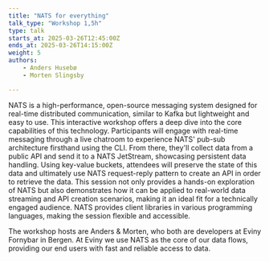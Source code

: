 ```yaml
---
title: "NATS for everything"
talk_type: "Workshop 1,5h"
type: talk
starts_at: 2025-03-26T12:45:00Z
ends_at: 2025-03-26T14:15:00Z
weight: 5
authors:
    - Anders Husebø
    - Morten Slingsby

---
```

NATS is a high-performance, open-source messaging system designed for real-time distributed communication, similar to Kafka but lightweight and easy to use. This interactive workshop offers a deep dive into the core capabilities of this technology. Participants will engage with real-time messaging through a live chatroom to experience NATS' pub-sub architecture firsthand using the CLI. From there, they'll collect data from a public API and send it to a NATS JetStream, showcasing persistent data handling. Using key-value buckets, attendees will preserve the state of this data and ultimately use NATS request-reply pattern to create an API in order to retrieve the data. This session not only provides a hands-on exploration of NATS but also demonstrates how it can be applied to real-world data streaming and API creation scenarios, making it an ideal fit for a technically engaged audience. NATS provides client libraries in various programming languages, making the session flexible and accessible.
 
The workshop hosts are Anders & Morten, who both are developers at Eviny Fornybar in Bergen. At Eviny we use NATS as the core of our data flows, providing our end users with fast and reliable access to data.
